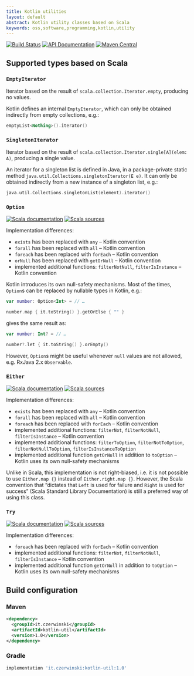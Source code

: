 ```yaml
---
title: Kotlin utilities
layout: default
abstract: Kotlin utility classes based on Scala
keywords: oss,software,programming,kotlin,utility
---
```


[![Build Status](https://travis-ci.org/sczerwinski/kotlin-util.svg?branch=develop)](https://travis-ci.org/sczerwinski/kotlin-util)
[![API Documentation](https://img.shields.io/badge/api-docs-blue.svg)](./docs)
[![Maven Central](https://img.shields.io/maven-central/v/it.czerwinski/kotlin-util.svg)](https://repo1.maven.org/maven2/it/czerwinski/kotlin-util/)

## Supported types based on Scala

### `EmptyIterator`

Iterator based on the result of `scala.collection.Iterator.empty`, producing no values.

Kotlin defines an internal `EmptyIterator`, which can only be obtained indirectly
from empty collections, e.g.:

```kotlin
emptyList<Nothing>().iterator()
```

### `SingletonIterator`

Iterator based on the result of `scala.collection.Iterator.single[A](elem: A)`, producing a single value.

An iterator for a singleton list is defined in Java, in a package-private static method
`java.util.Collections.singletonIterator(E e)`. It can only be obtained indirectly
from a new instance of a singleton list, e.g.:
```kotlin
java.util.Collections.singletonList(element).iterator()
```

### `Option`

[![Scala documentation](https://img.shields.io/badge/scala-docs-blue.svg)](http://www.scala-lang.org/api/2.12.0/scala/Option.html)
[![Scala sources](https://img.shields.io/badge/scala-sources-blue.svg)](https://github.com/scala/scala/blob/v2.12.0/src/library/scala/Option.scala)

Implementation differences:

* `exists` has been replaced with `any` – Kotlin convention
* `forall` has been replaced with `all` – Kotlin convention
* `foreach` has been replaced with `forEach` – Kotlin convention
* `orNull` has been replaced with `getOrNull` – Kotlin convention
* implemented additional functions: `filterNotNull`, `filterIsInstance` – Kotlin convention

Kotlin introduces its own null-safety mechanisms.
Most of the times, `Option`s can be replaced by nullable types in Kotlin, e.g.:

```kotlin
var number: Option<Int> = // …

number.map { it.toString() }.getOrElse { "" }
```

gives the same result as:

```kotlin
var number: Int? = // …

number?.let { it.toString() }.orEmpty()
```

However, `Option`s might be useful whenever `null` values are not allowed,
e.g. RxJava 2.x `Observable`.

### `Either`

[![Scala documentation](https://img.shields.io/badge/scala-docs-blue.svg)](http://www.scala-lang.org/api/2.12.0/scala/util/Either.html)
[![Scala sources](https://img.shields.io/badge/scala-sources-blue.svg)](https://github.com/scala/scala/blob/v2.12.0/src/library/scala/util/Either.scala)

Implementation differences:

* `exists` has been replaced with `any` – Kotlin convention
* `forall` has been replaced with `all` – Kotlin convention
* `foreach` has been replaced with `forEach` – Kotlin convention
* implemented additional functions: `filterNot`, `filterNotNull`, `filterIsInstance` – Kotlin convention
* implemented additional functions: `filterToOption`, `filterNotToOption`, `filterNotNullToOption`, `filterIsInstanceToOption`
* implemented additional function `getOrNull` in addition to `toOption` – Kotlin uses its own null-safety mechanisms

Unlike in Scala, this implementation is not right-biased,
i.e. it is not possible to use `Either.map {}` instead of `Either.right.map {}`.
However, the Scala convention that “dictates that `Left` is used for failure and `Right` is used for success”
(Scala Standard Library Documentation) is still a preferred way of using this class.

### `Try`

[![Scala documentation](https://img.shields.io/badge/scala-docs-blue.svg)](http://www.scala-lang.org/api/2.12.0/scala/util/Try.html)
[![Scala sources](https://img.shields.io/badge/scala-sources-blue.svg)](https://github.com/scala/scala/blob/v2.12.0/src/library/scala/util/Try.scala)

Implementation differences:

* `foreach` has been replaced with `forEach` – Kotlin convention
* implemented additional functions: `filterNot`, `filterNotNull`, `filterIsInstance` – Kotlin convention
* implemented additional function `getOrNull` in addition to `toOption` – Kotlin uses its own null-safety mechanisms

## Build configuration

### Maven

```xml
<dependency>
  <groupId>it.czerwinski</groupId>
  <artifactId>kotlin-util</artifactId>
  <version>1.0</version>
</dependency>
```

### Gradle

```groovy
implementation 'it.czerwinski:kotlin-util:1.0'
```
